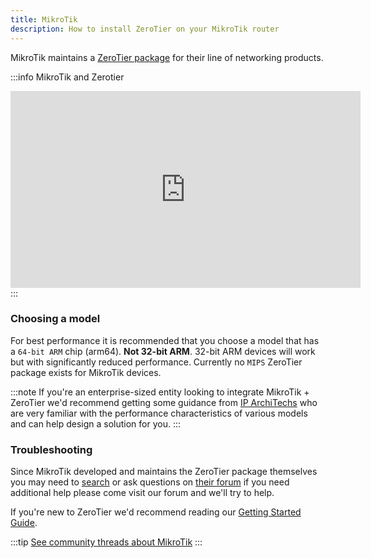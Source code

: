 ```yaml
---
title: MikroTik
description: How to install ZeroTier on your MikroTik router
---
```


MikroTik maintains a [ZeroTier package](https://help.mikrotik.com/docs/display/ROS/ZeroTier) for their line of networking products.

:::info MikroTik and Zerotier
<iframe width="560" height="315" src="https://www.youtube.com/embed/60uIlyF8Z5s?si=DtkvyWxvauAjbbly" title="YouTube video player" frameborder="0" allow="accelerometer; autoplay; clipboard-write; encrypted-media; gyroscope; picture-in-picture; web-share" allowfullscreen></iframe>
:::

### Choosing a model

For best performance it is recommended that you choose a model that has a `64-bit ARM` chip (arm64). **Not 32-bit ARM**. 32-bit ARM devices will work but with significantly reduced performance. Currently no `MIPS` ZeroTier package exists for MikroTik devices.

:::note
If you're an enterprise-sized entity looking to integrate MikroTik + ZeroTier we'd recommend getting some guidance from [IP ArchiTechs](https://iparchitechs.com/ecosystem/mikrotik-network-consulting) who are very familiar with the performance characteristics of various models and can help design a solution for you.
:::

### Troubleshooting

Since MikroTik developed and maintains the ZeroTier package themselves you may need to [search](https://forum.mikrotik.com/search.php?keywords=zerotier) or ask questions on [their forum](https://forum.mikrotik.com/) if you need additional help please come visit our forum and we'll try to help.

If you're new to ZeroTier we'd recommend reading our [Getting Started Guide](./start.md).

:::tip
[See community threads about MikroTik](https://discuss.zerotier.com/search?q=mikrotik)
:::
